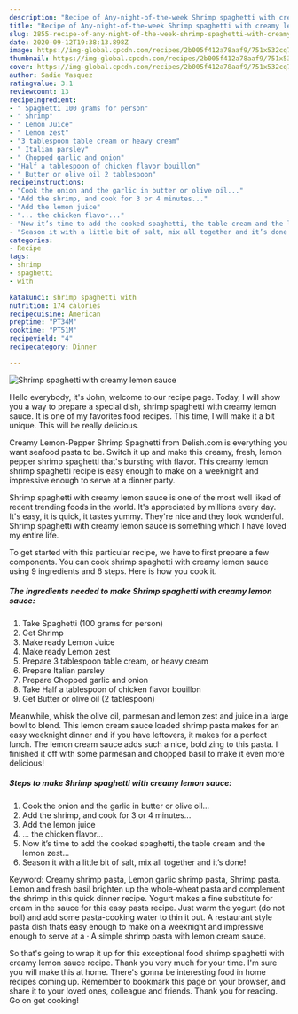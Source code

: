 ```yaml
---
description: "Recipe of Any-night-of-the-week Shrimp spaghetti with creamy lemon sauce"
title: "Recipe of Any-night-of-the-week Shrimp spaghetti with creamy lemon sauce"
slug: 2855-recipe-of-any-night-of-the-week-shrimp-spaghetti-with-creamy-lemon-sauce
date: 2020-09-12T19:38:13.898Z
image: https://img-global.cpcdn.com/recipes/2b005f412a78aaf9/751x532cq70/shrimp-spaghetti-with-creamy-lemon-sauce-recipe-main-photo.jpg
thumbnail: https://img-global.cpcdn.com/recipes/2b005f412a78aaf9/751x532cq70/shrimp-spaghetti-with-creamy-lemon-sauce-recipe-main-photo.jpg
cover: https://img-global.cpcdn.com/recipes/2b005f412a78aaf9/751x532cq70/shrimp-spaghetti-with-creamy-lemon-sauce-recipe-main-photo.jpg
author: Sadie Vasquez
ratingvalue: 3.1
reviewcount: 13
recipeingredient:
- " Spaghetti 100 grams for person"
- " Shrimp"
- " Lemon Juice"
- " Lemon zest"
- "3 tablespoon table cream or heavy cream"
- " Italian parsley"
- " Chopped garlic and onion"
- "Half a tablespoon of chicken flavor bouillon"
- " Butter or olive oil 2 tablespoon"
recipeinstructions:
- "Cook the onion and the garlic in butter or olive oil..."
- "Add the shrimp, and cook for 3 or 4 minutes..."
- "Add the lemon juice"
- "... the chicken flavor..."
- "Now it’s time to add the cooked spaghetti, the table cream and the lemon zest..."
- "Season it with a little bit of salt, mix all together and it’s done!"
categories:
- Recipe
tags:
- shrimp
- spaghetti
- with

katakunci: shrimp spaghetti with 
nutrition: 174 calories
recipecuisine: American
preptime: "PT34M"
cooktime: "PT51M"
recipeyield: "4"
recipecategory: Dinner

---
```



![Shrimp spaghetti with creamy lemon sauce](https://img-global.cpcdn.com/recipes/2b005f412a78aaf9/751x532cq70/shrimp-spaghetti-with-creamy-lemon-sauce-recipe-main-photo.jpg)

Hello everybody, it's John, welcome to our recipe page. Today, I will show you a way to prepare a special dish, shrimp spaghetti with creamy lemon sauce. It is one of my favorites food recipes. This time, I will make it a bit unique. This will be really delicious.

Creamy Lemon-Pepper Shrimp Spaghetti from Delish.com is everything you want seafood pasta to be. Switch it up and make this creamy, fresh, lemon pepper shrimp spaghetti that&#39;s bursting with flavor. This creamy lemon shrimp spaghetti recipe is easy enough to make on a weeknight and impressive enough to serve at a dinner party.

Shrimp spaghetti with creamy lemon sauce is one of the most well liked of recent trending foods in the world. It's appreciated by millions every day. It's easy, it is quick, it tastes yummy. They're nice and they look wonderful. Shrimp spaghetti with creamy lemon sauce is something which I have loved my entire life.


To get started with this particular recipe, we have to first prepare a few components. You can cook shrimp spaghetti with creamy lemon sauce using 9 ingredients and 6 steps. Here is how you cook it.

<!--inarticleads1-->

##### The ingredients needed to make Shrimp spaghetti with creamy lemon sauce:

1. Take  Spaghetti (100 grams for person)
1. Get  Shrimp
1. Make ready  Lemon Juice
1. Make ready  Lemon zest
1. Prepare 3 tablespoon table cream, or heavy cream
1. Prepare  Italian parsley
1. Prepare  Chopped garlic and onion
1. Take Half a tablespoon of chicken flavor bouillon
1. Get  Butter or olive oil (2 tablespoon)


Meanwhile, whisk the olive oil, parmesan and lemon zest and juice in a large bowl to blend. This lemon cream sauce loaded shrimp pasta makes for an easy weeknight dinner and if you have leftovers, it makes for a perfect lunch. The lemon cream sauce adds such a nice, bold zing to this pasta. I finished it off with some parmesan and chopped basil to make it even more delicious! 

<!--inarticleads2-->

##### Steps to make Shrimp spaghetti with creamy lemon sauce:

1. Cook the onion and the garlic in butter or olive oil...
1. Add the shrimp, and cook for 3 or 4 minutes...
1. Add the lemon juice
1. ... the chicken flavor...
1. Now it’s time to add the cooked spaghetti, the table cream and the lemon zest...
1. Season it with a little bit of salt, mix all together and it’s done!


Keyword: Creamy shrimp pasta, Lemon garlic shrimp pasta, Shrimp pasta. Lemon and fresh basil brighten up the whole-wheat pasta and complement the shrimp in this quick dinner recipe. Yogurt makes a fine substitute for cream in the sauce for this easy pasta recipe. Just warm the yogurt (do not boil) and add some pasta-cooking water to thin it out. A restaurant style pasta dish thats easy enough to make on a weeknight and impressive enough to serve at a · A simple shrimp pasta with lemon cream sauce. 

So that's going to wrap it up for this exceptional food shrimp spaghetti with creamy lemon sauce recipe. Thank you very much for your time. I'm sure you will make this at home. There's gonna be interesting food in home recipes coming up. Remember to bookmark this page on your browser, and share it to your loved ones, colleague and friends. Thank you for reading. Go on get cooking!
